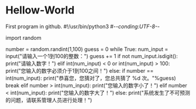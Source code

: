 # Hellow-World
First program in github.
#!/usr/bin/python3
#-*-conding:UTF-8-*-

import random

number = random.randint(1,100)
guess = 0 
while True:
  num_input = input("请输入一个1到100的整数：")
  guess += 1
  if not num_input.isdigit():
    print("请输入数字！")
  elif int(num_input) < 0 or int(num_input) > 100:
    print("您输入的数字必须介于1到100之间！")
  else:
    if number == int(num_input):
      print("恭喜您，您猜对了，您总共猜了 %d 次。"%guess)
      break
    elif number > int(num_input):
      print("您输入的数字小了！")
    elif number < int(num_input):
      print("您输入的数字大了！")
    else:
      print("系统发生了不可预测的问题，请联系管理人员进行处理！")
